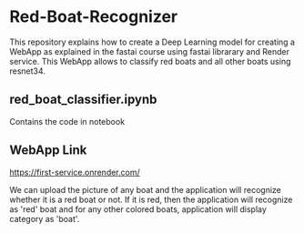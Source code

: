 # Red-Boat-Recognizer

This repository explains how to create a Deep Learning model for creating a WebApp as explained in the fastai course using fastai librarary and Render service. This WebApp allows to classify red boats and all other boats using resnet34.

## red_boat_classifier.ipynb
Contains the code in notebook

## WebApp Link
https://first-service.onrender.com/

We can upload the picture of any boat and the application will recognize whether it is a red boat or not. If it is red, then the application will recognize as 'red' boat and for any other colored boats, application will display category as 'boat'.
